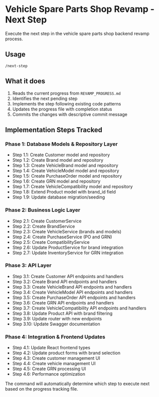 # Vehicle Spare Parts Shop Revamp - Next Step

Execute the next step in the vehicle spare parts shop backend revamp process.

## Usage
```
/next-step
```

## What it does
1. Reads the current progress from `REVAMP_PROGRESS.md`
2. Identifies the next pending step
3. Implements the step following existing code patterns
4. Updates the progress file with completion status
5. Commits the changes with descriptive commit message

## Implementation Steps Tracked

### Phase 1: Database Models & Repository Layer
- Step 1.1: Create Customer model and repository
- Step 1.2: Create Brand model and repository  
- Step 1.3: Create VehicleBrand model and repository
- Step 1.4: Create VehicleModel model and repository
- Step 1.5: Create PurchaseOrder model and repository
- Step 1.6: Create GRN model and repository
- Step 1.7: Create VehicleCompatibility model and repository
- Step 1.8: Extend Product model with brand_id field
- Step 1.9: Update database migration/seeding

### Phase 2: Business Logic Layer
- Step 2.1: Create CustomerService
- Step 2.2: Create BrandService
- Step 2.3: Create VehicleService (brands and models)
- Step 2.4: Create PurchaseService (PO and GRN)
- Step 2.5: Create CompatibilityService
- Step 2.6: Update ProductService for brand integration
- Step 2.7: Update InventoryService for GRN integration

### Phase 3: API Layer
- Step 3.1: Create Customer API endpoints and handlers
- Step 3.2: Create Brand API endpoints and handlers
- Step 3.3: Create VehicleBrand API endpoints and handlers
- Step 3.4: Create VehicleModel API endpoints and handlers
- Step 3.5: Create PurchaseOrder API endpoints and handlers
- Step 3.6: Create GRN API endpoints and handlers
- Step 3.7: Create VehicleCompatibility API endpoints and handlers
- Step 3.8: Update Product API with brand filtering
- Step 3.9: Update router with new endpoints
- Step 3.10: Update Swagger documentation

### Phase 4: Integration & Frontend Updates
- Step 4.1: Update React frontend types
- Step 4.2: Update product forms with brand selection
- Step 4.3: Create customer management UI
- Step 4.4: Create vehicle management UI
- Step 4.5: Create GRN processing UI
- Step 4.6: Performance optimization

The command will automatically determine which step to execute next based on the progress tracking file.